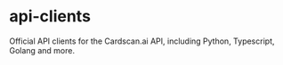 # api-clients
Official API clients for the Cardscan.ai API, including Python, Typescript, Golang and more.
